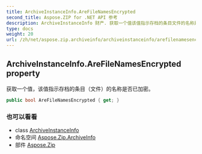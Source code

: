 ```yaml
---
title: ArchiveInstanceInfo.AreFileNamesEncrypted
second_title: Aspose.ZIP for .NET API 参考
description: ArchiveInstanceInfo 财产. 获取一个值该值指示存档的条目文件的名称是否已加密
type: docs
weight: 20
url: /zh/net/aspose.zip.archiveinfo/archiveinstanceinfo/arefilenamesencrypted/
---
```

## ArchiveInstanceInfo.AreFileNamesEncrypted property

获取一个值，该值指示存档的条目（文件）的名称是否已加密。

```csharp
public bool AreFileNamesEncrypted { get; }
```

### 也可以看看

* class [ArchiveInstanceInfo](../)
* 命名空间 [Aspose.Zip.ArchiveInfo](../../archiveinstanceinfo/)
* 部件 [Aspose.Zip](../../../)


